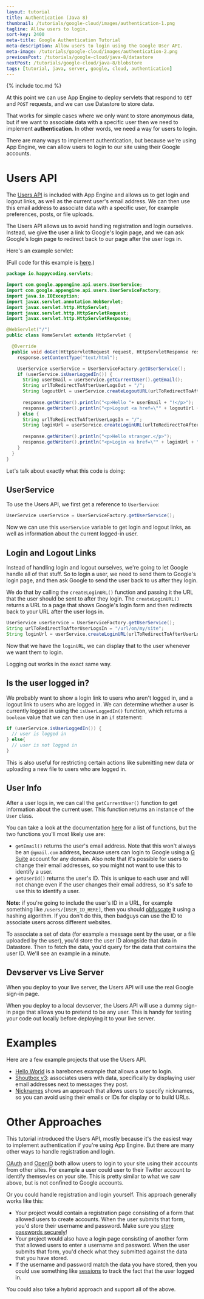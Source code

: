 ```yaml
---
layout: tutorial
title: Authentication (Java 8)
thumbnail: /tutorials/google-cloud/images/authentication-1.png
tagline: Allow users to login.
sort-key: 2400
meta-title: Google Authentication Tutorial
meta-description: Allow users to login using the Google User API.
meta-image: /tutorials/google-cloud/images/authentication-2.png
previousPost: /tutorials/google-cloud/java-8/datastore
nextPost: /tutorials/google-cloud/java-8/blobstore
tags: [tutorial, java, server, google, cloud, authentication]
---
```


{% include toc.md %}

At this point we can use App Engine to deploy servlets that respond to `GET` and `POST` requests, and we can use Datastore to store data.

That works for simple cases where we only want to store anonymous data, but if we want to associate data with a specific user then we need to implement **authentication**. In other words, we need a way for users to login.

There are many ways to implement authentication, but because we're using App Engine, we can allow users to login to our site using their Google accounts.

# Users API

The [Users API](https://cloud.google.com/appengine/docs/standard/java/users/) is included with App Engine and allows us to get login and logout links, as well as the current user's email address. We can then use this email address to associate data with a specific user, for example preferences, posts, or file uploads.

The Users API allows us to avoid handling registration and login ourselves. Instead, we give the user a link to Google's login page, and we can ask Google's login page to redirect back to our page after the user logs in.

Here's an example servlet:

(Full code for this example is [here](https://github.com/KevinWorkman/GoogleCloudExamples/tree/master/authentication/users-api/hello-world).)

```java
package io.happycoding.servlets;

import com.google.appengine.api.users.UserService;
import com.google.appengine.api.users.UserServiceFactory;
import java.io.IOException;
import javax.servlet.annotation.WebServlet;
import javax.servlet.http.HttpServlet;
import javax.servlet.http.HttpServletRequest;
import javax.servlet.http.HttpServletResponse;

@WebServlet("/")
public class HomeServlet extends HttpServlet {

  @Override
  public void doGet(HttpServletRequest request, HttpServletResponse response) throws IOException {
    response.setContentType("text/html");

    UserService userService = UserServiceFactory.getUserService();
    if (userService.isUserLoggedIn()) {
      String userEmail = userService.getCurrentUser().getEmail();
      String urlToRedirectToAfterUserLogsOut = "/";
      String logoutUrl = userService.createLogoutURL(urlToRedirectToAfterUserLogsOut);
      
      response.getWriter().println("<p>Hello "+ userEmail + "!</p>");
      response.getWriter().println("<p>Logout <a href=\"" + logoutUrl + "\">here</a>.</p>");
    } else {
      String urlToRedirectToAfterUserLogsIn = "/";
      String loginUrl = userService.createLoginURL(urlToRedirectToAfterUserLogsIn);
      
      response.getWriter().println("<p>Hello stranger.</p>");
      response.getWriter().println("<p>Login <a href=\"" + loginUrl + "\">here</a>.</p>");
    }
  }
}
```

Let's talk about exactly what this code is doing:

## UserService

To use the Users API, we first get a reference to `UserService`:

```java
UserService userService = UserServiceFactory.getUserService();
```

Now we can use this `userService` variable to get login and logout links, as well as information about the current logged-in user.

## Login and Logout Links

Instead of handling login and logout ourselves, we're going to let Google handle all of that stuff. So to login a user, we need to send them to Google's login page, and then ask Google to send the user back to us after they login.

We do that by calling the `createLoginURL()` function and passing it the URL that the user should be sent to after they login. The `createLoginURL()` returns a URL to a page that shows Google's login form and then redirects back to your URL after the user logs in.

```java
UserService userService = UserServiceFactory.getUserService();
String urlToRedirectToAfterUserLogsIn = "/url/on/my/site";
String loginUrl = userService.createLoginURL(urlToRedirectToAfterUserLogsOut);
```

Now that we have the `loginURL`, we can display that to the user whenever we want them to login.

Logging out works in the exact same way.

## Is the user logged in?

We probably want to show a login link to users who aren't logged in, and a logout link to users who are logged in. We can determine whether a user is currently logged in using the `isUserLoggedIn()` function, which returns a `boolean` value that we can then use in an `if` statement:

```java
if (userService.isUserLoggedIn()) {
  // user is logged in
} else{
  // user is not logged in
}
```

This is also useful for restricting certain actions like submitting new data or uploading a new file to users who are logged in.

## User Info

After a user logs in, we can call the `getCurrentUser()` function to get information about the current user. This function returns an instance of the `User` class.

You can take a look at the documentation [here](https://cloud.google.com/appengine/docs/standard/java/javadoc/com/google/appengine/api/users/User) for a list of functions, but the two functions you'll most likely use are:

- `getEmail()` returns the user's email address. Note that this won't always be an `@gmail.com` address, because users can login to Google using a [G Suite](https://gsuite.google.com/) account for any domain. Also note that it's possible for users to change their email addresses, so you might not want to use this to identify a user.
- `getUserId()` returns the user's ID. This is unique to each user and will not change even if the user changes their email address, so it's safe to use this to identify a user.

**Note:** if you're going to include the user's ID in a URL, for example something like `/users/[USER_ID_HERE]`, then you should [obfuscate](https://en.wikipedia.org/wiki/Obfuscation) it using a hashing algorithm. If you don't do this, then badguys can use the ID to associate users across different websites.

To associate a set of data (for example a message sent by the user, or a file uploaded by the user), you'd store the user ID alongside that data in Datastore. Then to fetch the data, you'd query for the data that contains the user ID. We'll see an example in a minute. 

## Devserver vs Live Server

When you deploy to your live server, the Users API will use the real Google sign-in page.

When you deploy to a local devserver, the Users API will use a dummy sign-in page that allows you to pretend to be any user. This is handy for testing your code out locally before deploying it to your live server.

# Examples

Here are a few example projects that use the Users API.

- [Hello World](https://github.com/KevinWorkman/GoogleCloudExamples/tree/master/authentication/users-api/hello-world) is a barebones example that allows a user to login.
- [Shoutbox v3](https://github.com/KevinWorkman/GoogleCloudExamples/tree/master/authentication/users-api/shoutbox-v3): associates users with data, specifically by displaying user email addresses next to messages they post.
- [Nicknames](https://github.com/KevinWorkman/GoogleCloudExamples/tree/master/authentication/users-api/user-nicknames) shows an approach that allows users to specify nicknames, so you can avoid using their emails or IDs for display or to build URLs.

# Other Approaches

This tutorial introduced the Users API, mostly because it's the easiest way to implement authentication if you're using App Engine. But there are many other ways to handle registration and login.

[OAuth](https://developers.google.com/identity/protocols/OAuth2) and [OpenID](https://developers.google.com/identity/protocols/OpenIDConnect) both allow users to login to your site using their accounts from other sites. For example a user could user to their Twitter account to identify themsevles on your site. This is pretty similar to what we saw above, but is not confined to Google accounts.

Or you could handle registration and login yourself. This approach generally works like this:

- Your project would contain a registration page consisting of a form that allowed users to create accounts. When the user submits that form, you'd store their username and password. Make sure you [store passwords securely](/tutorials/java-server/secure-password-storage)!
- Your project would also have a login page consisting of another form that allowed users to enter a username and password. When the user submits that form, you'd check what they submitted against the data that you have stored.
- If the username and password match the data you have stored, then you could use something like [sessions](/tutorials/java-server/sessions) to track the fact that the user logged in.

You could also take a hybrid approach and support all of the above.
